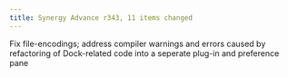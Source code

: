 ```yaml
---
title: Synergy Advance r343, 11 items changed
---
```


Fix file-encodings; address compiler warnings and errors caused by refactoring of Dock-related code into a seperate plug-in and preference pane
